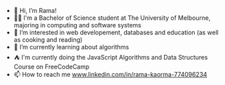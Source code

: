 - 👋 Hi, I’m Rama!
- 👩‍🎓 I'm a Bachelor of Science student at The University of Melbourne, majoring in computing and software systems
- 👀 I’m interested in web developement, databases and education (as well as cooking and reading)
- 🌱 I’m currently learning about algorithms
- :tent: I'm currently doing the JavaScript Algorithms and Data Structures Course on FreeCodeCamp
- 📫 How to reach me www.linkedin.com/in/rama-kaorma-774096234
